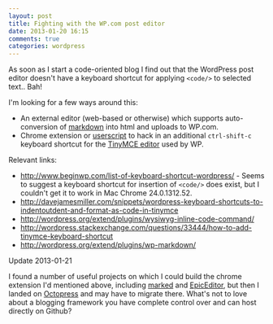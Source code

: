 ```yaml
---
layout: post
title: Fighting with the WP.com post editor
date: 2013-01-20 16:15
comments: true
categories: wordpress
---
```


As soon as I start a code-oriented blog I find out that the WordPress post editor doesn't have a
keyboard shortcut for applying `<code/>` to selected text.. Bah!

I'm looking for a few ways around this:

* An external editor (web-based or otherwise) which supports auto-conversion of [markdown] into html
  and uploads to WP.com.
* Chrome extension or [userscript] to hack in an additional `ctrl-shift-c` keyboard shortcut for the
  [TinyMCE editor][tinymce] used by WP.

Relevant links:

* <http://www.beginwp.com/list-of-keyboard-shortcut-wordpress/> - Seems to suggest a keyboard shortcut
  for insertion of `<code/>` does exist, but I couldn't get it to work in Mac Chrome 24.0.1312.52.
* <http://davejamesmiller.com/snippets/wordpress-keyboard-shortcuts-to-indentoutdent-and-format-as-code-in-tinymce>
* <http://wordpress.org/extend/plugins/wysiwyg-inline-code-command/>
* <http://wordpress.stackexchange.com/questions/33444/how-to-add-tinymce-keyboard-shortcut>
* <http://wordpress.org/extend/plugins/wp-markdown/>

Update 2013-01-21

I found a number of useful projects on which I could build the chrome extension I'd mentioned above,
including [marked] and [EpicEditor], but then I landed on [Octopress] and may have to migrate
there. What's not to love about a blogging framework you have complete control over and can host
directly on Github?

[markdown]: http://daringfireball.net/projects/markdown/
[userscript]: http://userscripts.org/
[marked]: https://github.com/chjj/marked/
[epiceditor]: http://epiceditor.com/
[octopress]: http://octopress.org/
[tinymce]: http://www.tinymce.com/
